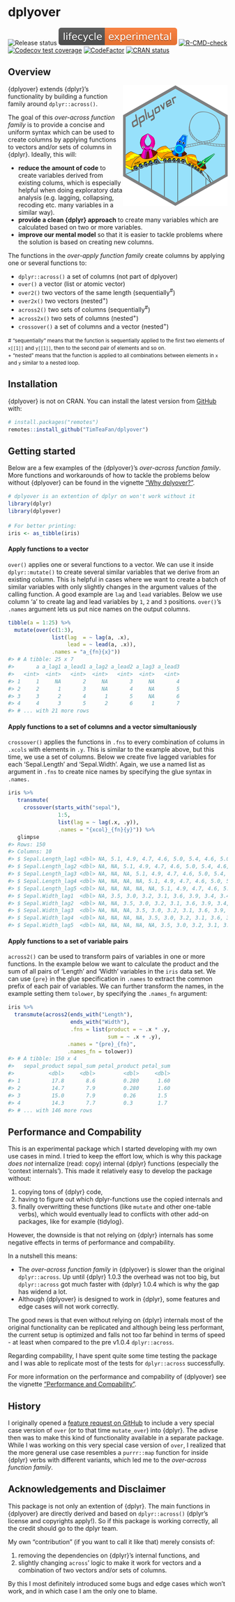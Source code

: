 
<!-- README.md is generated from README.Rmd. Please edit that file -->

# dplyover

<!-- badges: start -->

![Release
status](https://img.shields.io/badge/status-first%20release-yellow)
[![Lifecycle](man/figures/lifecycle-experimental.svg)](man/figures/lifecycle-experimental.svg)
[![R-CMD-check](https://github.com/TimTeaFan/dplyover/workflows/R-CMD-check/badge.svg)](https://github.com/TimTeaFan/dplyover/actions)
[![Codecov test
coverage](https://codecov.io/gh/TimTeaFan/dplyover/branch/main/graph/badge.svg)](https://codecov.io/gh/TimTeaFan/dplyover?branch=main)
[![CodeFactor](https://www.codefactor.io/repository/github/timteafan/dplyover/badge)](https://www.codefactor.io/repository/github/timteafan/dplyover)
[![CRAN
status](https://www.r-pkg.org/badges/version/dplyover)](https://cran.r-project.org/package=dplyover)
<!-- badges: end -->

<!-- ## A note of caution -->

<!-- I have not yet officially released (read: announced) this package, which is still -->

<!-- under active development. I am happy for feedback of any kind, but please consider -->

<!-- any of the functions as "experimental" at this point. -->

## Overview

<a href="https://timteafan.github.io/dplyover/"><img src="https://raw.githubusercontent.com/TimTeaFan/dplyover/main/man/figures/logo_240_277.png" alt="dplyover logo" align="right"></a>

{dplyover} extends {dplyr}’s functionality by building a function family
around `dplyr::across()`.

The goal of this *over-across function family* is to provide a concise
and uniform syntax which can be used to create columns by applying
functions to vectors and/or sets of columns in {dplyr}. Ideally, this
will:

  - **reduce the amount of code** to create variables derived from
    existing colums, which is especially helpful when doing exploratory
    data analysis (e.g. lagging, collapsing, recoding etc. many
    variables in a similar way).
  - **provide a clean {dplyr} approach** to create many variables which
    are calculated based on two or more variables.
  - **improve our mental model** so that it is easier to tackle problems
    where the solution is based on creating new columns.

The functions in the *over-apply function family* create columns by
applying one or several functions to:

  - `dplyr::across()` a set of columns (not part of dplyover)
  - `over()` a vector (list or atomic vector)
  - `over2()` two vectors of the same length (sequentially<sup>\#</sup>)
  - `over2x()` two vectors (nested<sup>+</sup>)
  - `across2()` two sets of columns (sequentially<sup>\#</sup>)
  - `across2x()` two sets of columns (nested<sup>+</sup>)
  - `crossover()` a set of columns and a vector (nested<sup>+</sup>)

<small>\# “sequentially” means that the function is sequentially applied
to the first two elements of `x[[1]]` and `y[[1]]`, then to the second
pair of elements and so on.</small><br> <small>+ “nested” means that the
function is applied to all combinations between elements in `x` and `y`
similar to a nested loop.</small>

## Installation

{dplyover} is not on CRAN. You can install the latest version from
[GitHub](https://github.com/) with:

``` r
# install.packages("remotes")
remotes::install_github("TimTeaFan/dplyover")
```

## Getting started

Below are a few examples of the {dplyover}’s *over-across function
family*. More functions and workarounds of how to tackle the problems
below without {dplyover} can be found in the vignette
<a href="https://timteafan.github.io/dplyover/articles/why_dplyover.html">“Why
dplyover?”</a>.

``` r
# dplyover is an extention of dplyr on won't work without it
library(dplyr)
library(dplyover)

# For better printing:
iris <- as_tibble(iris)
```

#### Apply functions to a vector

`over()` applies one or several functions to a vector. We can use it
inside `dplyr::mutate()` to create several similar variables that we
derive from an existing column. This is helpful in cases where we want
to create a batch of similar variables with only slightly changes in the
argument values of the calling function. A good example are `lag` and
`lead` variables. Below we use column ‘a’ to create lag and lead
variables by `1`, `2` and `3` positions. `over()`’s `.names` argument
lets us put nice names on the output columns.

``` r
tibble(a = 1:25) %>%
  mutate(over(c(1:3),
              list(lag  = ~ lag(a, .x),
                   lead = ~ lead(a, .x)),
              .names = "a_{fn}{x}"))
#> # A tibble: 25 x 7
#>       a a_lag1 a_lead1 a_lag2 a_lead2 a_lag3 a_lead3
#>   <int>  <int>   <int>  <int>   <int>  <int>   <int>
#> 1     1     NA       2     NA       3     NA       4
#> 2     2      1       3     NA       4     NA       5
#> 3     3      2       4      1       5     NA       6
#> 4     4      3       5      2       6      1       7
#> # ... with 21 more rows
```

#### Apply functions to a set of columns and a vector simultaniously

`crossover()` applies the functions in `.fns` to every combination of
colums in `.xcols` with elements in `.y`. This is similar to the example
above, but this time, we use a set of columns. Below we create five
lagged variables for each ‘Sepal.Length’ and ‘Sepal.Width’. Again, we
use a named list as argument in `.fns` to create nice names by
specifying the glue syntax in `.names.`

``` r
iris %>%
   transmute(
     crossover(starts_with("sepal"),
                1:5,
                list(lag = ~ lag(.x, .y)),
                .names = "{xcol}_{fn}{y}")) %>%
   glimpse
#> Rows: 150
#> Columns: 10
#> $ Sepal.Length_lag1 <dbl> NA, 5.1, 4.9, 4.7, 4.6, 5.0, 5.4, 4.6, 5.0, 4.4, 4.9~
#> $ Sepal.Length_lag2 <dbl> NA, NA, 5.1, 4.9, 4.7, 4.6, 5.0, 5.4, 4.6, 5.0, 4.4,~
#> $ Sepal.Length_lag3 <dbl> NA, NA, NA, 5.1, 4.9, 4.7, 4.6, 5.0, 5.4, 4.6, 5.0, ~
#> $ Sepal.Length_lag4 <dbl> NA, NA, NA, NA, 5.1, 4.9, 4.7, 4.6, 5.0, 5.4, 4.6, 5~
#> $ Sepal.Length_lag5 <dbl> NA, NA, NA, NA, NA, 5.1, 4.9, 4.7, 4.6, 5.0, 5.4, 4.~
#> $ Sepal.Width_lag1  <dbl> NA, 3.5, 3.0, 3.2, 3.1, 3.6, 3.9, 3.4, 3.4, 2.9, 3.1~
#> $ Sepal.Width_lag2  <dbl> NA, NA, 3.5, 3.0, 3.2, 3.1, 3.6, 3.9, 3.4, 3.4, 2.9,~
#> $ Sepal.Width_lag3  <dbl> NA, NA, NA, 3.5, 3.0, 3.2, 3.1, 3.6, 3.9, 3.4, 3.4, ~
#> $ Sepal.Width_lag4  <dbl> NA, NA, NA, NA, 3.5, 3.0, 3.2, 3.1, 3.6, 3.9, 3.4, 3~
#> $ Sepal.Width_lag5  <dbl> NA, NA, NA, NA, NA, 3.5, 3.0, 3.2, 3.1, 3.6, 3.9, 3.~
```

#### Apply functions to a set of variable pairs

`across2()` can be used to transform pairs of variables in one or more
functions. In the example below we want to calculate the product and the
sum of all pairs of ‘Length’ and ‘Width’ variables in the `iris` data
set. We can use `{pre}` in the glue specification in `.names` to extract
the common prefix of each pair of variables. We can further transform
the names, in the example setting them `tolower`, by specifying the
`.names_fn` argument:

``` r
iris %>%
  transmute(across2(ends_with("Length"),
                    ends_with("Width"),
                    .fns = list(product = ~ .x * .y,
                                sum = ~ .x + .y),
                   .names = "{pre}_{fn}",
                   .names_fn = tolower))
#> # A tibble: 150 x 4
#>   sepal_product sepal_sum petal_product petal_sum
#>           <dbl>     <dbl>         <dbl>     <dbl>
#> 1          17.8       8.6         0.280      1.60
#> 2          14.7       7.9         0.280      1.60
#> 3          15.0       7.9         0.26       1.5 
#> 4          14.3       7.7         0.3        1.7 
#> # ... with 146 more rows
```

## Performance and Compability

This is an experimental package which I started developing with my own
use cases in mind. I tried to keep the effort low, which is why this
package *does not* internalize (read: copy) internal {dplyr} functions
(especially the ‘context internals’). This made it relatively easy to
develop the package without:

1.  copying tons of {dplyr} code,
2.  having to figure out which dplyr-functions use the copied internals
    and
3.  finally overwritting these functions (like `mutate` and other
    one-table verbs), which would eventually lead to conflicts with
    other add-on packages, like for example {tidylog}.

However, the downside is that not relying on {dplyr} internals has some
negative effects in terms of performance and compability.

In a nutshell this means:

  - The *over-across function family* in {dplyover} is slower than the
    original `dplyr::across`. Up until {dplyr} 1.0.3 the overhead was
    not too big, but `dplyr::across` got much faster with {dplyr} 1.0.4
    which is why the gap has widend a lot.
  - Although {dplyover} is designed to work in {dplyr}, some features
    and edge cases will not work correctly.

The good news is that even without relying on {dplyr} internals most of
the original functionality can be replicated and although being less
performant, the current setup is optimized and falls not too far behind
in terms of speed - at least when compared to the pre v1.0.4
`dplyr::across`.

Regarding compability, I have spent quite some time testing the package
and I was able to replicate most of the tests for `dplyr::across`
successfully.

For more information on the performance and compability of {dplyover}
see the vignette
<a href="https://timteafan.github.io/dplyover/articles/performance.html">“Performance
and Compability”</a>.

## History

I originally opened a [feature request on
GitHub](https://github.com/tidyverse/dplyr/issues/4834) to include a
very special case version of `over` (or to that time `mutate_over`) into
{dplyr}. The adivse then was to make this kind of functionality
available in a separate package. While I was working on this very
special case version of `over`, I realized that the more general use
case resembles a `purrr::map` function for inside {dplyr} verbs with
different variants, which led me to the *over-across function family*.

## Acknowledgements and Disclaimer

This package is not only an extention of {dplyr}. The main functions in
{dplyover} are directly derived and based on `dplyr::across()` (dplyr’s
license and copyrights apply\!). So if this package is working
correctly, all the credit should go to the dplyr team.

My own “contribution” (if you want to call it like that) merely consists
of:

1.  removing the dependencies on {dplyr}’s internal functions, and
2.  slightly changing `across`’ logic to make it work for vectors and a
    combination of two vectors and/or sets of columns.

By this I most definitely introduced some bugs and edge cases which
won’t work, and in which case I am the only one to blame.
